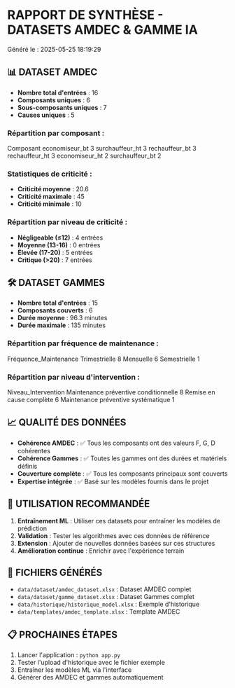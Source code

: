 
# RAPPORT DE SYNTHÈSE - DATASETS AMDEC & GAMME IA
Généré le : 2025-05-25 18:19:29

## 📊 DATASET AMDEC
- **Nombre total d'entrées** : 16
- **Composants uniques** : 6
- **Sous-composants uniques** : 7
- **Causes uniques** : 5

### Répartition par composant :
Composant
economiseur_bt     3
surchauffeur_ht    3
rechauffeur_bt     3
rechauffeur_ht     3
economiseur_ht     2
surchauffeur_bt    2

### Statistiques de criticité :
- **Criticité moyenne** : 20.6
- **Criticité maximale** : 45
- **Criticité minimale** : 10

### Répartition par niveau de criticité :
- **Négligeable (≤12)** : 4 entrées
- **Moyenne (13-16)** : 0 entrées
- **Élevée (17-20)** : 5 entrées
- **Critique (>20)** : 7 entrées

## 🛠️ DATASET GAMMES
- **Nombre total d'entrées** : 15
- **Composants couverts** : 6
- **Durée moyenne** : 96.3 minutes
- **Durée maximale** : 135 minutes

### Répartition par fréquence de maintenance :
Fréquence_Maintenance
Trimestrielle    8
Mensuelle        6
Semestrielle     1

### Répartition par niveau d'intervention :
Niveau_Intervention
Maintenance préventive conditionnelle    8
Remise en cause complète                 6
Maintenance préventive systématique      1

## 📈 QUALITÉ DES DONNÉES
- **Cohérence AMDEC** : ✅ Tous les composants ont des valeurs F, G, D cohérentes
- **Cohérence Gammes** : ✅ Toutes les gammes ont des durées et matériels définis
- **Couverture complète** : ✅ Tous les composants principaux sont couverts
- **Expertise intégrée** : ✅ Basé sur les modèles fournis dans le projet

## 🎯 UTILISATION RECOMMANDÉE
1. **Entraînement ML** : Utiliser ces datasets pour entraîner les modèles de prédiction
2. **Validation** : Tester les algorithmes avec ces données de référence
3. **Extension** : Ajouter de nouvelles données basées sur ces structures
4. **Amélioration continue** : Enrichir avec l'expérience terrain

## 🔧 FICHIERS GÉNÉRÉS
- `data/dataset/amdec_dataset.xlsx` : Dataset AMDEC complet
- `data/dataset/gamme_dataset.xlsx` : Dataset Gammes complet
- `data/historique/historique_model.xlsx` : Exemple d'historique
- `data/templates/amdec_template.xlsx` : Template AMDEC

## 📋 PROCHAINES ÉTAPES
1. Lancer l'application : `python app.py`
2. Tester l'upload d'historique avec le fichier exemple
3. Entraîner les modèles ML via l'interface
4. Générer des AMDEC et gammes automatiquement
